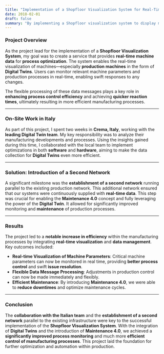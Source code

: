 ```yaml
---
title: "Implementation of a Shopfloor Visualization System for Real-Time Machine Data"
date: 2018-02-01
draft: false
summary: "By implementing a Shopfloor visualization system to display machine data in real-time, we established the foundations for more efficient process control and optimization in production."
---
```

### Project Overview

As the project lead for the implementation of a **Shopfloor Visualization System**, my goal was to create a service that provides **real-time machine data** for **process optimization**. The system enables the real-time visualization of machines—especially **production machines** in the form of **Digital Twins**. Users can monitor relevant machine parameters and production processes in real-time, enabling swift responses to any changes.

The flexible processing of these data messages plays a key role in **enhancing process control efficiency** and achieving **quicker reaction times**, ultimately resulting in more efficient manufacturing processes.

---

### On-Site Work in Italy

As part of this project, I spent two weeks in **Crema, Italy**, working with the **leading Digital Twin team**. My key responsibility was to analyze their manufacturing developments and processes. Using the insights gained during this time, I collaborated with the local team to implement optimizations in both **software** and **hardware**, aiming to make the data collection for **Digital Twins** even more efficient.

---

### Solution: Introduction of a Second Network

A significant milestone was the **establishment of a second network** running parallel to the existing production network. This additional network ensured that our systems were continuously supplied with **real-time data**. This step was crucial for enabling the **Maintenance 4.0** concept and fully leveraging the power of the **Digital Twin**. It allowed for significantly improved monitoring and **maintenance** of production processes.

---

### Results

The project led to a **notable increase in efficiency** within the manufacturing processes by integrating **real-time visualization** and **data management**. Key outcomes included:

- **Real-time Visualization of Machine Parameters**: Critical machine parameters can now be monitored in real time, providing **better process control** and swift **issue resolution**.
- **Flexible Data Message Processing**: Adjustments in production control can now be made immediately and flexibly.
- **Efficient Maintenance**: By introducing **Maintenance 4.0**, we were able to **reduce downtimes** and optimize maintenance cycles.

---

### Conclusion

The **collaboration with the Italian team** and the **establishment of a second network** parallel to the existing infrastructure were key to the successful implementation of the **Shopfloor Visualization System**. With the integration of **Digital Twins** and the introduction of **Maintenance 4.0**, we achieved a **significantly improved process monitoring** and much more **efficient control of manufacturing processes**. This project laid the foundation for further optimization and automation within production.

